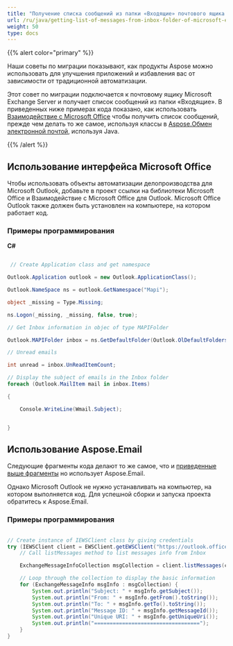 ```yaml
---
title: "Получение списка сообщений из папки «Входящие» почтового ящика Microsoft Exchange Server"
url: /ru/java/getting-list-of-messages-from-inbox-folder-of-microsoft-exchange-server-mailbox/
weight: 50
type: docs
---
```



{{% alert color="primary" %}}

Наши советы по миграции показывают, как продукты Aspose можно использовать для улучшения приложений и избавления вас от зависимости от традиционной автоматизации.

Этот совет по миграции подключается к почтовому ящику Microsoft Exchange Server и получает список сообщений из папки «Входящие». В приведенных ниже примерах кода показано, как использовать [Взаимодействие с Microsoft Office](#using-microsoft-office-interop) чтобы получить список сообщений, прежде чем делать то же самое, используя классы в [Aspose.Обмен электронной почтой](#using-asposeemail), используя Java.

{{% /alert %}}
## **Использование интерфейса Microsoft Office**
Чтобы использовать объекты автоматизации делопроизводства для Microsoft Outlook, добавьте в проект ссылки на библиотеки Microsoft Office и Взаимодействие с Microsoft Office для Outlook. Microsoft Office Outlook также должен быть установлен на компьютере, на котором работает код.
### **Примеры программирования**
**C#**

~~~cs

 // Create Application class and get namespace

Outlook.Application outlook = new Outlook.ApplicationClass();

Outlook.NameSpace ns = outlook.GetNamespace("Mapi");

object _missing = Type.Missing;

ns.Logon(_missing, _missing, false, true);

// Get Inbox information in objec of type MAPIFolder

Outlook.MAPIFolder inbox = ns.GetDefaultFolder(Outlook.OlDefaultFolders.olFolderInbox);

// Unread emails

int unread = inbox.UnReadItemCount;

// Display the subject of emails in the Inbox folder
foreach (Outlook.MailItem mail in inbox.Items)

{

    Console.WriteLine(Wmail.Subject);


}


~~~
## **Использование Aspose.Email**
Следующие фрагменты кода делают то же самое, что и [приведенные выше фрагменты](#using-microsoft-office-interop) но использует Aspose.Email.

Однако Microsoft Outlook не нужно устанавливать на компьютер, на котором выполняется код. Для успешной сборки и запуска проекта обратитесь к Aspose.Email.
### **Примеры программирования**

~~~java

// Create instance of IEWSClient class by giving credentials
try (IEWSClient client = EWSClient.getEWSClient("https://outlook.office365.com/EWS/Exchange.asmx", "username", "password", "domain")) {
    // Call listMessages method to list messages info from Inbox

    ExchangeMessageInfoCollection msgCollection = client.listMessages(client.getMailboxInfo().getInboxUri());

    // Loop through the collection to display the basic information
    for (ExchangeMessageInfo msgInfo : msgCollection) {
        System.out.println("Subject: " + msgInfo.getSubject());
        System.out.println("From: " + msgInfo.getFrom().toString());
        System.out.println("To: " + msgInfo.getTo().toString());
        System.out.println("Message ID: " + msgInfo.getMessageId());
        System.out.println("Unique URI: " + msgInfo.getUniqueUri());
        System.out.println("==================================");
    }
}

~~~
